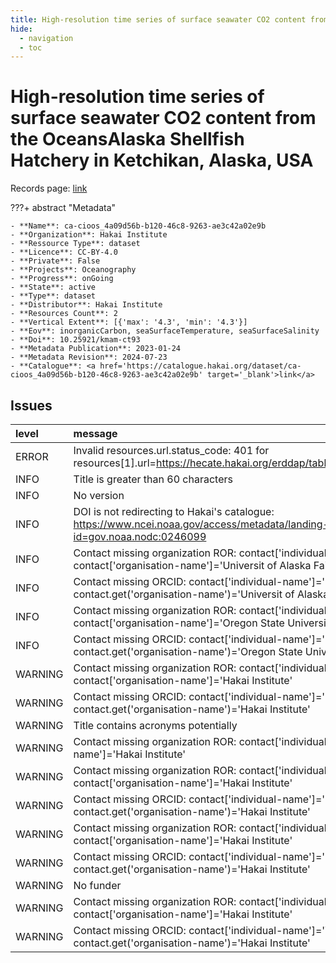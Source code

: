 ```yaml
---
title: High-resolution time series of surface seawater CO2 content from the OceansAlaska Shellfish Hatchery in Ketchikan, Alaska, USA
hide:
  - navigation
  - toc
---
```


# High-resolution time series of surface seawater CO2 content from the OceansAlaska Shellfish Hatchery in Ketchikan, Alaska, USA

Records page: <a href='https://catalogue.hakai.org/dataset/ca-cioos_4a09d56b-b120-46c8-9263-ae3c42a02e9b' target='_blank'>link</a>

???+ abstract "Metadata"

    - **Name**: ca-cioos_4a09d56b-b120-46c8-9263-ae3c42a02e9b 
    - **Organization**: Hakai Institute 
    - **Ressource Type**: dataset 
    - **Licence**: CC-BY-4.0 
    - **Private**: False 
    - **Projects**: Oceanography 
    - **Progress**: onGoing 
    - **State**: active 
    - **Type**: dataset 
    - **Distributor**: Hakai Institute 
    - **Resources Count**: 2 
    - **Vertical Extent**: [{'max': '4.3', 'min': '4.3'}] 
    - **Eov**: inorganicCarbon, seaSurfaceTemperature, seaSurfaceSalinity 
    - **Doi**: 10.25921/kmam-ct93 
    - **Metadata Publication**: 2023-01-24 
    - **Metadata Revision**: 2024-07-23 
    - **Catalogue**: <a href='https://catalogue.hakai.org/dataset/ca-cioos_4a09d56b-b120-46c8-9263-ae3c42a02e9b' target='_blank'>link</a> 

<div id='map'></div>




## Issues
| level   | message                                                                                                                                          |
|:--------|:-------------------------------------------------------------------------------------------------------------------------------------------------|
| ERROR   | Invalid resources.url.status_code: 401 for resources[1].url=https://hecate.hakai.org/erddap/tabledap/HakaiKetchikanBoLResearch.html              |
| INFO    | Title is greater than 60 characters                                                                                                              |
| INFO    | No version                                                                                                                                       |
| INFO    | DOI is not redirecting to Hakai's catalogue: https://www.ncei.noaa.gov/access/metadata/landing-page/bin/iso?id=gov.noaa.nodc:0246099             |
| INFO    | Contact missing organization ROR:  contact['individual-name']='M. Monacci, Natalie' contact['organisation-name']='Universit of Alaska Fairbanks' |
| INFO    | Contact missing ORCID: contact['individual-name']='M. Monacci, Natalie' contact.get('organisation-name')='Universit of Alaska Fairbanks'         |
| INFO    | Contact missing organization ROR:  contact['individual-name']='Hales, Burke' contact['organisation-name']='Oregon State University'              |
| INFO    | Contact missing ORCID: contact['individual-name']='Hales, Burke' contact.get('organisation-name')='Oregon State University'                      |
| WARNING | Contact missing organization ROR:  contact['individual-name']='Evans, Wiley' contact['organisation-name']='Hakai Institute'                      |
| WARNING | Contact missing ORCID: contact['individual-name']='Evans, Wiley' contact.get('organisation-name')='Hakai Institute'                              |
| WARNING | Title contains acronyms potentially                                                                                                              |
| WARNING | Contact missing organization ROR:  contact['individual-name']='' contact['organisation-name']='Hakai Institute'                                  |
| WARNING | Contact missing organization ROR:  contact['individual-name']='Pocock, Katie' contact['organisation-name']='Hakai Institute'                     |
| WARNING | Contact missing ORCID: contact['individual-name']='Pocock, Katie' contact.get('organisation-name')='Hakai Institute'                             |
| WARNING | Contact missing organization ROR:  contact['individual-name']='Evans, Wiley' contact['organisation-name']='Hakai Institute'                      |
| WARNING | Contact missing ORCID: contact['individual-name']='Evans, Wiley' contact.get('organisation-name')='Hakai Institute'                              |
| WARNING | No funder                                                                                                                                        |
| WARNING | Contact missing organization ROR:  contact['individual-name']='Weekes, Carrie' contact['organisation-name']='Hakai Institute'                    |
| WARNING | Contact missing ORCID: contact['individual-name']='Weekes, Carrie' contact.get('organisation-name')='Hakai Institute'                            |


<script>
   document.addEventListener("DOMContentLoaded", function() {
    var map = L.map('map').setView([51.505, -125.09], 5);
    L.tileLayer('https://tile.openstreetmap.org/{z}/{x}/{y}.png', {
        maxZoom: 19,
        attribution: '&copy; <a href="http://www.openstreetmap.org/copyright">OpenStreetMap</a>'
    }).addTo(map);
    var geojsonFeature = {
        "type": "Feature",
        "properties": {
            "name" : "High-resolution time series of surface seawater CO2 content from the OceansAlaska Shellfish Hatchery in Ketchikan, Alaska, USA"
        },
        "geometry": {'type': 'Point', 'coordinates': [-131.5954, 55.315]}
    }
    L.geoJSON(geojsonFeature).addTo(map);
   })
</script>
